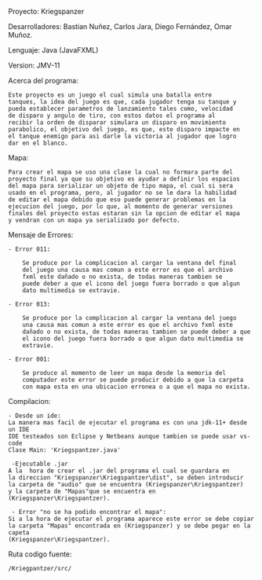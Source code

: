 Proyecto: Kriegspanzer

Desarrolladores: Bastian Nuñez, Carlos Jara, Diego Fernández, Omar Muñoz.

Lenguaje: Java (JavaFXML)

Version: JMV-11


Acerca del programa:

    Este proyecto es un juego el cual simula una batalla entre
    tanques, la idea del juego es que, cada jugador tenga su tanque y
    pueda establecer parametros de lanzamiento tales como, velocidad
    de disparo y angulo de tiro, con estos datos el programa al
    recibir la orden de disparar simulara un disparo en movimiento
    parabolico, el objetivo del juego, es que, este disparo impacte en
    el tanque enemigo para asi darle la victoria al jugador que logro
    dar en el blanco.

Mapa:
    
    Para crear el mapa se uso una clase la cual no formara parte del
    proyecto final ya que su objetivo es ayudar a definir los espacios
    del mapa para serializar un objeto de tipo mapa, el cual si sera
    usado en el programa, pero, al jugador no se le dara la habilidad
    de editar el mapa debido que eso puede generar problemas en la
    ejecucion del juego, por lo que, al momento de generar versiones
    finales del proyecto estas estaran sin la opcion de editar el mapa
    y vendran con un mapa ya serializado por defecto.

Mensaje de Errores:

    - Error 011:

        Se produce por la complicacion al cargar la ventana del final
        del juego una causa mas comun a este error es que el archivo
        fxml este dañado o no exista, de todas maneras tambien se 
        puede deber a que el icono del juego fuera borrado o que algun
        dato multimedia se extravie.
    
    - Error 013:

        Se produce por la complicacion al cargar la ventana del juego
        una causa mas comun a este error es que el archivo fxml este
        dañado o no exista, de todas maneras tambien se puede deber a que
        el icono del juego fuera borrado o que algun dato multimedia se
        extravie.

    - Error 001:

        Se produce al momento de leer un mapa desde la memoria del 
        computador este error se puede producir debido a que la carpeta
        con mapa esta en una ubicacion erronea o a que el mapa no exista.

Compilacion:

    - Desde un ide:
    La manera mas facil de ejecutar el programa es con una jdk-11+ desde un IDE
    IDE testeados son Eclipse y Netbeans aunque tambien se puede usar vs-code
    Clase Main: 'Kriegspantzer.java'

     -Ejecutable .jar
	A la  hora de crear el .jar del programa el cual se guardara en 
	la direccion "Kriegspanzer\Kriegspantzer\dist", se deben introducir 
	la carpeta de "audio" que se encuentra (Kriegspanzer\Kriegspantzer) 
	y la carpeta de "Mapas"que se encuentra en (Kriegspanzer\Kriegspantzer).

     - Error "no se ha podido encontrar el mapa":
	Si a la hora de ejecutar el programa aparece este error se debe copiar 
	la carpeta "Mapas" encontrada en (Kriegspanzer) y se debe pegar en la capeta
	(Kriegspanzer\Kriegspantzer).

Ruta codigo fuente:

    /Kriegpantzer/src/

